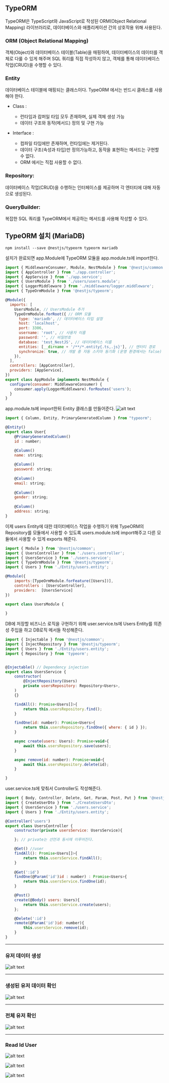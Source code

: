 ## TypeORM
TypeORM은 TypeScript와 JavaScript로 작성된 ORM(Object Relational Mapping) 라이브러리로, 데이터베이스와 애플리케이션 간의 상호작용 위해 사용된다.

### ORM (Object Relational Mapping)
객체(Object)와 데이터베이스 테이블(Table)을 매핑하여, 데이터베이스의 데이터를 객체로 다룰 수 있게 해주며
SQL 쿼리를 직접 작성하지 않고, 객체를 통해 데이터베이스 작업(CRUD)을 수행할 수 있다.

### Entity
데이터베이스 테이블에 매핑되는 클래스이다.
TypeORM 에서는 반드시 클래스를 사용해야 한다.

- Class : 
    - 런타임과 캄퍼일 타임 모두 존재하며, 실제 객체 생성 가능
    - 데이터 구조와 동작(메서드) 정의 및 구현 가능
    
- Interface : 
    - 컴파일 타임에만 존재하며, 런타임에는 제거된다.
    - 데이터 구조(속성과 타입)만 정의가능하고, 동작을 표현하는 메서드는 구현할 수 없다.
    - ORM 에서는 직접 사용할 수 없다.

### Repository:
데이터베이스 작업(CRUD)을 수행하는 인터페이스를 제공하며 각 엔터티에 대해 자동으로 생성된다.

### QueryBuilder:
복잡한 SQL 쿼리를 TypeORM에서 제공하는 메서드를 사용해 작성할 수 있다.

## TypeORM 설치 (MariaDB)
```npm install --save @nestjs/typeorm typeorm mariadb```

설치가 완료되면 app.Module에 TypeORM 모듈을 app.module.ts에 import한다.

```javascript
import { MiddlewareConsumer, Module, NestModule } from '@nestjs/common';
import { AppController } from './app.controller';
import { AppService } from './app.service';
import { UsersModule } from './users/users.module';
import { LoggerMiddleware } from './middleware/logger.middleware';
import { TypeOrmModule } from '@nestjs/typeorm';

@Module({
  imports: [
    UsersModule, // UsersModule 추가
    TypeOrmModule.forRoot({ // ORM 모듈
      type: 'mariadb', // 데이터베이스 타입 설정
      host: 'localhost',
      port: 3306,
      username: 'root', // 사용자 이름
      password: '', // 비밀번호
      database: 'test_NestJS', // 데이터베이스 이름
      entities: [__dirname + '/**/*.entity{.ts,.js}'], // 엔터티 경로
      synchronize: true, // 개발 중 자동 스키마 동기화 (운영 환경에서는 false)
    }),
  ],
  controllers: [AppController],
  providers: [AppService],
})
export class AppModule implements NestModule {
  configure(consumer: MiddlewareConsumer) {
    consumer.apply(LoggerMiddleware).forRoutes('users');
  }
}
```

app.module.ts에 import한뒤 Entity 클래스를 만들어준다.
![alt text](./Project.img/usersEntiry.png)

```javascript
import { Column, Entity, PrimaryGeneratedColumn } from "typeorm";

@Entity()
export class User{
    @PrimaryGeneratedColumn()
    id : number;

    @Column()
    name: string;
    
    @Column()
    password: string;
    
    @Column()
    email: string;
    
    @Column()
    gender: string;
    
    @Column()
    address: string;
}
```

이제 users Entity에 대한 데이터베이스 작업을 수행하기 위해 TypeORM의 Repository를 모듈에서 사용할 수 있도록 users.module.ts에 import해주고 다른 모듈에서 사용할 수 있게 exports 해준다.

```javascript
import { Module } from '@nestjs/common';
import { UsersController } from './users.controller';
import { UsersService } from './users.service';
import { TypeOrmModule } from '@nestjs/typeorm';
import { Users } from './Entity/users.entity';

@Module({
    imports:[TypeOrmModule.forFeature([Users])],
    controllers : [UsersController],
    providers:  [UsersService]
})

export class UsersModule {
    
}
```

DB에 저장할 비즈니스 로직을 구현하기 위해 user.service.ts에 Users Entity를 의존성 주입을 하고 DB로직
메서들 작성해준다.

```javascript
import { Injectable } from '@nestjs/common';
import { InjectRepository } from '@nestjs/typeorm';
import { Users } from './Entity/users.entity';
import { Repository } from 'typeorm';


@Injectable() // Dependency injection
export class UsersService {
    constructor(
        @InjectRepository(Users)
        private usersRepository: Repository<Users>,
    )
    {}

    findAll(): Promise<Users[]>{
        return this.usersRepository.find();
    }

    findOne(id: number): Promise<Users>{
        return this.usersRepository.findOne({ where: { id } });
    }

    async create(users: Users): Promise<void>{
        await this.usersRepository.save(users);
    }

    async remove(id: number): Promise<void>{
        await this.usersRepository.delete(id);
    }

}

```

user.service.ts에 맞춰서 Controller도 작성해준다.

```javascript
import { Body, Controller, Delete, Get, Param, Post, Put } from '@nestjs/common';
import { CreateUserDto } from './CreateUsersDto';
import { UsersService } from './users.service';
import { Users } from './Entity/users.entity';

@Controller('users')
export class UsersController {
    constructor(private usersService: UsersService){

    }; // private는 선언과 동시에 이루어진다.

    @Get() //user
    findAll(): Promise<Users[]>{
        return this.usersService.findAll();
    }
    
    @Get(':id')
    findOne(@Param('id')id : number) : Promise<Users>{
        return this.usersService.findOne(id);
    }

    @Post()
    create(@Body() users: Users){
        return this.usersService.create(users);
    };

    @Delete(':id')
    remote(@Param('id')id: number){
        this.usersService.remove(id);
    }
}
```
___
### 유저 데이터 생성
![alt text](./Project.img/createUsers.png)

___
### 생성된 유저 데이터 확인
![alt text](./Project.img/createResult.png)

___
### 전체 유저 확인
![alt text](./Project.img/readAllUsers.png)

___
### Read Id User
![alt text](./Project.img/read_Id_Users.png)

![alt text](./Project.img/deleteUsers.png)

![alt text](./Project.img/deleteResult.png)